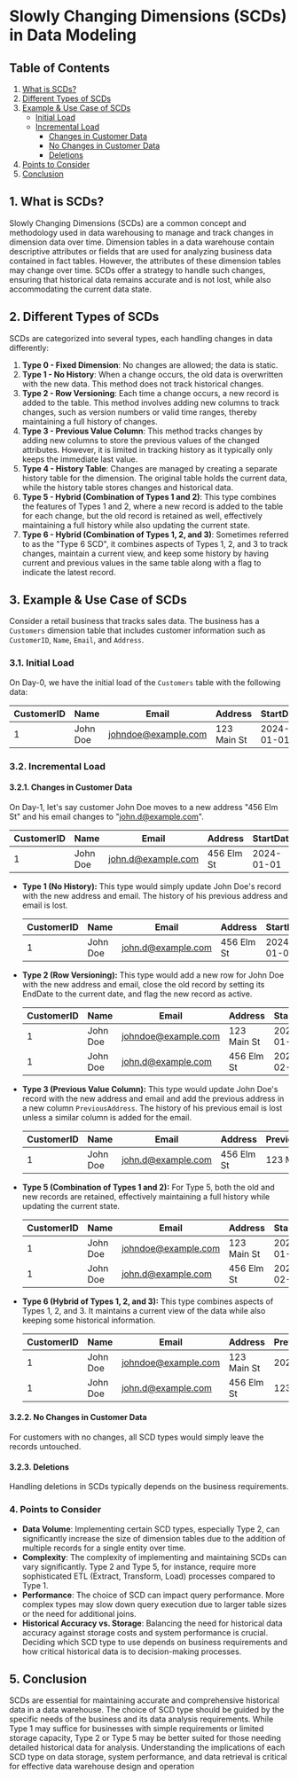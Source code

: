 # Slowly Changing Dimensions (SCDs) in Data Modeling

## Table of Contents

1. [What is SCDs?](#1-what-is-scds)
2. [Different Types of SCDs](#2-different-types-of-scds)
3. [Example & Use Case of SCDs](#3-example--use-case-of-scds)
    - [Initial Load](#31-initial-load)
    - [Incremental Load](#32-incremental-load)
        - [Changes in Customer Data](#321-changes-in-customer-data)
        - [No Changes in Customer Data](#322-no-changes-in-customer-data)
        - [Deletions](#323-deletions)
4. [Points to Consider](#4-points-to-consider)
5. [Conclusion](#5-conclusion)


## 1. What is SCDs?

Slowly Changing Dimensions (SCDs) are a common concept and methodology used in data warehousing to manage and track changes in dimension data over time. Dimension tables in a data warehouse contain descriptive attributes or fields that are used for analyzing business data contained in fact tables. However, the attributes of these dimension tables may change over time. SCDs offer a strategy to handle such changes, ensuring that historical data remains accurate and is not lost, while also accommodating the current data state.

## 2. Different Types of SCDs

SCDs are categorized into several types, each handling changes in data differently:

1. **Type 0 - Fixed Dimension**: No changes are allowed; the data is static.
2. **Type 1 - No History**: When a change occurs, the old data is overwritten with the new data. This method does not track historical changes.
3. **Type 2 - Row Versioning**: Each time a change occurs, a new record is added to the table. This method involves adding new columns to track changes, such as version numbers or valid time ranges, thereby maintaining a full history of changes.
4. **Type 3 - Previous Value Column**: This method tracks changes by adding new columns to store the previous values of the changed attributes. However, it is limited in tracking history as it typically only keeps the immediate last value.
5. **Type 4 - History Table**: Changes are managed by creating a separate history table for the dimension. The original table holds the current data, while the history table stores changes and historical data.
6. **Type 5 - Hybrid (Combination of Types 1 and 2)**: This type combines the features of Types 1 and 2, where a new record is added to the table for each change, but the old record is retained as well, effectively maintaining a full history while also updating the current state.
7. **Type 6 - Hybrid (Combination of Types 1, 2, and 3)**: Sometimes referred to as the "Type 6 SCD", it combines aspects of Types 1, 2, and 3 to track changes, maintain a current view, and keep some history by having current and previous values in the same table along with a flag to indicate the latest record.

## 3. Example & Use Case of SCDs

Consider a retail business that tracks sales data. The business has a `Customers` dimension table that includes customer information such as `CustomerID`, `Name`, `Email`, and `Address`.

### 3.1. Initial Load

On Day-0, we have the initial load of the `Customers` table with the following data:

| CustomerID | Name     | Email                | Address       | StartDate | EndDate   | IsActive |
|------------|----------|----------------------|---------------|-----------|-----------|----------|
| 1          | John Doe | johndoe@example.com  | 123 Main St   | 2024-01-01| 9999-12-31| Yes      |

### 3.2. Incremental Load

#### 3.2.1. Changes in Customer Data

On Day-1, let's say customer John Doe moves to a new address "456 Elm St" and his email changes to "john.d@example.com".

| CustomerID | Name     | Email                | Address       | StartDate | EndDate   | IsActive |
|------------|----------|----------------------|---------------|-----------|-----------|----------|
| 1          | John Doe | john.d@example.com  | 456 Elm St   | 2024-01-01| 9999-12-31| Yes      |

- **Type 1 (No History):** This type would simply update John Doe's record with the new address and email. The history of his previous address and email is lost.

  | CustomerID | Name     | Email               | Address      | StartDate | EndDate   | IsActive |
  |------------|----------|---------------------|--------------|-----------|-----------|----------|
  | 1          | John Doe | john.d@example.com  | 456 Elm St   | 2024-01-01| 9999-12-31| Yes      |

- **Type 2 (Row Versioning):** This type would add a new row for John Doe with the new address and email, close the old record by setting its EndDate to the current date, and flag the new record as active.

  | CustomerID | Name     | Email               | Address      | StartDate | EndDate   | IsActive |
  |------------|----------|---------------------|--------------|-----------|-----------|----------|
  | 1          | John Doe | johndoe@example.com | 123 Main St  | 2024-01-01| 2024-02-01| No       |
  | 1          | John Doe | john.d@example.com  | 456 Elm St   | 2024-02-02| 9999-12-31| Yes      |

- **Type 3 (Previous Value Column):** This type would update John Doe's record with the new address and email and add the previous address in a new column `PreviousAddress`. The history of his previous email is lost unless a similar column is added for the email.

  | CustomerID | Name     | Email               | Address      | PreviousAddress | StartDate | EndDate   | IsActive |
  |------------|----------|---------------------|--------------|-----------------|-----------|-----------|----------|
  | 1          | John Doe | john.d@example.com  | 456 Elm St   | 123 Main St     | 2024-01-01| 9999-12-31| Yes      |

- **Type 5 (Combination of Types 1 and 2):** For Type 5, both the old and new records are retained, effectively maintaining a full history while updating the current state.

  | CustomerID | Name     | Email               | Address      | StartDate | EndDate   | IsActive |
  |------------|----------|---------------------|--------------|-----------|-----------|----------|
  | 1          | John Doe | johndoe@example.com | 123 Main St  | 2024-01-01| 2024-02-01| No       |
  | 1          | John Doe | john.d@example.com  | 456 Elm St   | 2024-02-02| 9999-12-31| Yes      |

- **Type 6 (Hybrid of Types 1, 2, and 3):** This type combines aspects of Types 1, 2, and 3. It maintains a current view of the data while also keeping some historical information.

  | CustomerID | Name     | Email               | Address      | PreviousAddress | StartDate | EndDate   | IsActive |
  |------------|----------|---------------------|--------------|-----------------|-----------|-----------|----------|
  | 1          | John Doe | johndoe@example.com | 123 Main St  | 2024-01-01      | 2024-02-01| No       |
  | 1          | John Doe | john.d@example.com  | 456 Elm St   | 123 Main St     | 2024-02-02| 9999-12-31| Yes      |


#### 3.2.2. No Changes in Customer Data

For customers with no changes, all SCD types would simply leave the records untouched.

#### 3.2.3. Deletions

Handling deletions in SCDs typically depends on the business requirements.

### 4. Points to Consider

- **Data Volume**: Implementing certain SCD types, especially Type 2, can significantly increase the size of dimension tables due to the addition of multiple records for a single entity over time.
- **Complexity**: The complexity of implementing and maintaining SCDs can vary significantly. Type 2 and Type 5, for instance, require more sophisticated ETL (Extract, Transform, Load) processes compared to Type 1.
- **Performance**: The choice of SCD can impact query performance. More complex types may slow down query execution due to larger table sizes or the need for additional joins.
- **Historical Accuracy vs. Storage**: Balancing the need for historical data accuracy against storage costs and system performance is crucial. Deciding which SCD type to use depends on business requirements and how critical historical data is to decision-making processes.

## 5. Conclusion

SCDs are essential for maintaining accurate and comprehensive historical data in a data warehouse. The choice of SCD type should be guided by the specific needs of the business and its data analysis requirements. While Type 1 may suffice for businesses with simple requirements or limited storage capacity, Type 2 or Type 5 may be better suited for those needing detailed historical data for analysis. Understanding the implications of each SCD type on data storage, system performance, and data retrieval is critical for effective data warehouse design and operation
